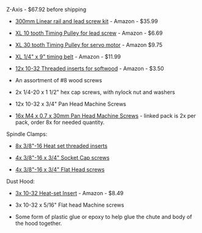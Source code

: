 Z-Axis - $67.92 before shipping

* [300mm Linear rail and lead screw kit](https://www.amazon.com/Mergorun-Horizontal-Bearings-coordinate-equipment/dp/B06XP7HPLQ/ref=pd_sbs_60_29?_encoding=UTF8&pd_rd_i=B06XP7HPLQ&pd_rd_r=SZ3G92NTD90MZG8VX32C&pd_rd_w=Ojo8X&pd_rd_wg=Pi8E4&psc=1&refRID=SZ3G92NTD90MZG8VX32C) - Amazon - $35.99

* [XL 10 tooth Timing Pulley for lead screw](https://www.amazon.com/uxcell-Aluminum-Timing-Pulley-Flange/dp/B0747G2D4S/ref=sr_1_4?crid=PMAEFMDY2MI0&keywords=xl+pulley+8mm+bore&qid=1574213410&sprefix=XL+pulley+8mm%2Caps%2C147&sr=8-4) - Amazon - $6.69

* [XL 30 tooth Timing Pulley for servo motor](https://www.amazon.com/dp/B00JR6MIJO/ref=twister_B07T5SDJJQ?_encoding=UTF8&th=1) - Amazon $9.75

* [XL 1/4" x 9" timing belt](https://www.amazon.com/gp/product/B00CMI70T2/ref=crt_ewc_title_huc_2?ie=UTF8&psc=1&smid=ATVPDKIKX0DER) - Amazon - $11.99

* [12x 10-32 Threaded inserts for softwood](https://www.amazon.com/Z-Threaded-Hex-Flush-Internal-Threads/dp/B002WC8TSY/ref=sr_1_2?keywords=10-32+Threaded+inserts+for+softwood&qid=1570688019&sr=8-2) - Amazon - $3.50

* An assortment of #8 wood screws

* 2x 1/4-20 x 1 1/2" hex cap screws, with nylock nut and washers

* 12x 10-32 x 3/4" Pan Head Machine Screws

* [16x M4 x 0.7 x 30mm Pan Head Machine Screws](https://www.homedepot.com/p/Everbilt-M4-0-7-x-30-mm-Phillips-Pan-Head-Zinc-Plated-Machine-Screw-2-Pack-802908/204282670) - linked pack is 2x per pack, order 8x for needed quantity. 

Spindle Clamps:

* [8x 3/8"-16 Heat set threaded inserts](https://www.mcmaster.com/93365A310/)

* [4x 3/8"-16 x 3/4" Socket Cap screws](https://www.mcmaster.com/91251A622/)

* [4x 3/8"-16 x 3/4" Flat Head screws](https://www.mcmaster.com/90273A439/)


Dust Hood:

* [3x 10-32 Heat-set Insert](https://www.amazon.com/initeq-Threaded-Inserts-Printing-Plastic/dp/B07B9P9R3B/ref=sr_1_11?keywords=Tapered%2BHeat-Set%2BInserts&qid=1570688347&sr=8-11&th=1) - Amazon - $8.49

* 3x 10-32 x 5/16" Flat head Machine screws

* Some form of plastic glue or epoxy to help glue the chute and body of the hood together.
